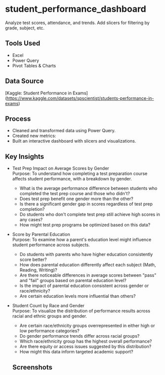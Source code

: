 # student_performance_dashboard
Analyze test scores, attendance, and trends. Add slicers for filtering by grade, subject, etc.

## Tools Used
- Excel
- Power Query
- Pivot Tables & Charts

## Data Source
[Kaggle: Student Performance in Exams] (https://www.kaggle.com/datasets/spscientist/students-performance-in-exams)

## Process
- Cleaned and transformed data using Power Query.
- Created new metrics:
- Built an interactive dashboard with slicers and visualizations.

## Key Insights
- Test Prep Impact on Average Scores by Gender <br>
Purpose: To understand how completing a test preparation course affects student performance, with a breakdown by gender.
  - What is the average performance difference between students who completed the test prep course and those who didn't?
  - Does test prep benefit one gender more than the other?
  - Is there a significant gender gap in scores regardless of test prep completion?
  - Do students who don't complete test prep still achieve high scores in any cases?
  - How might test prep programs be optimized based on this data?
- Score by Parental Education <br>
Purpose: To examine how a parent's education level might influence student performance across subjects.
  - Do students with parents who have higher education consistently score better?
  - How does parental education differently affect each subject (Math, Reading, Writing)?
  - Are there noticeable differences in average scores between "pass" and "fail" groups based on parental education level?
  - Is the impact of parental education consistent across gender or race/ethnicity?
  - Are certain education levels more influential than others?
  
- Student Count by Race and Gender <br>
Purpose: To visualize the distribution of performance results across racial and ethnic groups and gender.
  - Are certain race/ethnicity groups overrepresented in either high or low performance categories?
  - Do gender performance trends differ across racial groups?
  - Which race/ethnicity group has the highest overall performance?
  - Are there equity or access issues suggested by this distribution?
  - How might this data inform targeted academic support?

  ## Screenshots
